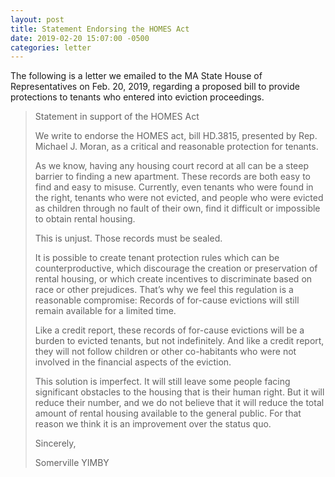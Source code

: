 ```yaml
---
layout: post
title: Statement Endorsing the HOMES Act
date: 2019-02-20 15:07:00 -0500
categories: letter
---
```


The following is a letter we emailed to the MA State House of Representatives on <time datetime="2019-02-20T15:07-04:00">Feb. 20, 2019</time>, regarding a proposed bill to provide protections to tenants who entered into eviction proceedings.

> Statement in support of the HOMES Act
>
> We write to endorse the HOMES act, bill HD.3815, presented by Rep. Michael J. Moran, as a critical and reasonable protection for tenants.
>
> As we know, having any housing court record at all can be a steep barrier to finding a new apartment. These records are both easy to find and easy to misuse. Currently, even tenants who were found in the right, tenants who were not evicted, and people who were evicted as children through no fault of their own, find it difficult or impossible to obtain rental housing.
>
> This is unjust. Those records must be sealed.
>
> It is possible to create tenant protection rules which can be counterproductive, which discourage the creation or preservation of rental housing, or which create incentives to discriminate based on race or other prejudices. That’s why we feel this regulation is a reasonable compromise: Records of for-cause evictions will still remain available for a limited time.
>
> Like a credit report, these records of for-cause evictions will be a burden to evicted tenants, but not indefinitely. And like a credit report, they will not follow children or other co-habitants who were not involved in the financial aspects of the eviction.
>
> This solution is imperfect. It will still leave some people facing significant obstacles to the housing that is their human right. But it will reduce their number, and we do not believe that it will reduce the total amount of rental housing available to the general public. For that reason we think it is an improvement over the status quo.
>
> Sincerely,
>
> Somerville YIMBY
